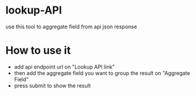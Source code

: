 # lookup-API
use this tool to aggregate field from api json response


# How to use it 
- add api endpoint url on "Lookup API link"
- then add the aggregate field you want to group the result on "Aggregate Field"
- press submit to show the result
